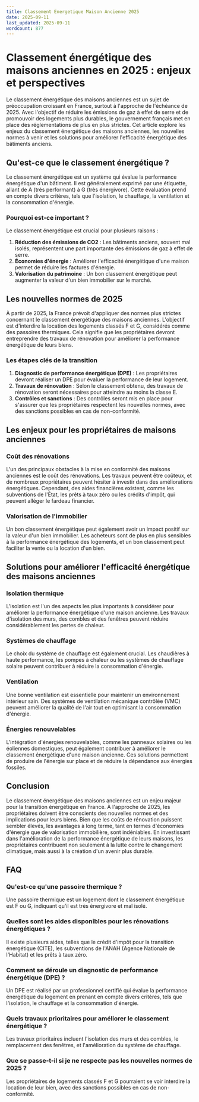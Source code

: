 ```yaml
---
title: Classement Energetique Maison Ancienne 2025
date: 2025-09-11
last_updated: 2025-09-11
wordcount: 877
---
```


# Classement énergétique des maisons anciennes en 2025 : enjeux et perspectives

Le classement énergétique des maisons anciennes est un sujet de préoccupation croissant en France, surtout à l'approche de l'échéance de 2025. Avec l'objectif de réduire les émissions de gaz à effet de serre et de promouvoir des logements plus durables, le gouvernement français met en place des réglementations de plus en plus strictes. Cet article explore les enjeux du classement énergétique des maisons anciennes, les nouvelles normes à venir et les solutions pour améliorer l'efficacité énergétique des bâtiments anciens.

## Qu'est-ce que le classement énergétique ?

Le classement énergétique est un système qui évalue la performance énergétique d'un bâtiment. Il est généralement exprimé par une étiquette, allant de A (très performant) à G (très énergivore). Cette évaluation prend en compte divers critères, tels que l'isolation, le chauffage, la ventilation et la consommation d'énergie.

### Pourquoi est-ce important ?

Le classement énergétique est crucial pour plusieurs raisons :

1. **Réduction des émissions de CO2** : Les bâtiments anciens, souvent mal isolés, représentent une part importante des émissions de gaz à effet de serre.
2. **Économies d'énergie** : Améliorer l'efficacité énergétique d'une maison permet de réduire les factures d'énergie.
3. **Valorisation du patrimoine** : Un bon classement énergétique peut augmenter la valeur d'un bien immobilier sur le marché.

## Les nouvelles normes de 2025

À partir de 2025, la France prévoit d'appliquer des normes plus strictes concernant le classement énergétique des maisons anciennes. L'objectif est d'interdire la location des logements classés F et G, considérés comme des passoires thermiques. Cela signifie que les propriétaires devront entreprendre des travaux de rénovation pour améliorer la performance énergétique de leurs biens.

### Les étapes clés de la transition

1. **Diagnostic de performance énergétique (DPE)** : Les propriétaires devront réaliser un DPE pour évaluer la performance de leur logement.
2. **Travaux de rénovation** : Selon le classement obtenu, des travaux de rénovation seront nécessaires pour atteindre au moins la classe E.
3. **Contrôles et sanctions** : Des contrôles seront mis en place pour s'assurer que les propriétaires respectent les nouvelles normes, avec des sanctions possibles en cas de non-conformité.

## Les enjeux pour les propriétaires de maisons anciennes

### Coût des rénovations

L'un des principaux obstacles à la mise en conformité des maisons anciennes est le coût des rénovations. Les travaux peuvent être coûteux, et de nombreux propriétaires peuvent hésiter à investir dans des améliorations énergétiques. Cependant, des aides financières existent, comme les subventions de l'État, les prêts à taux zéro ou les crédits d'impôt, qui peuvent alléger le fardeau financier.

### Valorisation de l'immobilier

Un bon classement énergétique peut également avoir un impact positif sur la valeur d'un bien immobilier. Les acheteurs sont de plus en plus sensibles à la performance énergétique des logements, et un bon classement peut faciliter la vente ou la location d'un bien.

## Solutions pour améliorer l'efficacité énergétique des maisons anciennes

### Isolation thermique

L'isolation est l'un des aspects les plus importants à considérer pour améliorer la performance énergétique d'une maison ancienne. Les travaux d'isolation des murs, des combles et des fenêtres peuvent réduire considérablement les pertes de chaleur.

### Systèmes de chauffage

Le choix du système de chauffage est également crucial. Les chaudières à haute performance, les pompes à chaleur ou les systèmes de chauffage solaire peuvent contribuer à réduire la consommation d'énergie.

### Ventilation

Une bonne ventilation est essentielle pour maintenir un environnement intérieur sain. Des systèmes de ventilation mécanique contrôlée (VMC) peuvent améliorer la qualité de l'air tout en optimisant la consommation d'énergie.

### Énergies renouvelables

L'intégration d'énergies renouvelables, comme les panneaux solaires ou les éoliennes domestiques, peut également contribuer à améliorer le classement énergétique d'une maison ancienne. Ces solutions permettent de produire de l'énergie sur place et de réduire la dépendance aux énergies fossiles.

## Conclusion

Le classement énergétique des maisons anciennes est un enjeu majeur pour la transition énergétique en France. À l'approche de 2025, les propriétaires doivent être conscients des nouvelles normes et des implications pour leurs biens. Bien que les coûts de rénovation puissent sembler élevés, les avantages à long terme, tant en termes d'économies d'énergie que de valorisation immobilière, sont indéniables. En investissant dans l'amélioration de la performance énergétique de leurs maisons, les propriétaires contribuent non seulement à la lutte contre le changement climatique, mais aussi à la création d'un avenir plus durable.

## FAQ

### Qu'est-ce qu'une passoire thermique ?

Une passoire thermique est un logement dont le classement énergétique est F ou G, indiquant qu'il est très énergivore et mal isolé.

### Quelles sont les aides disponibles pour les rénovations énergétiques ?

Il existe plusieurs aides, telles que le crédit d'impôt pour la transition énergétique (CITE), les subventions de l'ANAH (Agence Nationale de l'Habitat) et les prêts à taux zéro.

### Comment se déroule un diagnostic de performance énergétique (DPE) ?

Un DPE est réalisé par un professionnel certifié qui évalue la performance énergétique du logement en prenant en compte divers critères, tels que l'isolation, le chauffage et la consommation d'énergie.

### Quels travaux prioritaires pour améliorer le classement énergétique ?

Les travaux prioritaires incluent l'isolation des murs et des combles, le remplacement des fenêtres, et l'amélioration du système de chauffage.

### Que se passe-t-il si je ne respecte pas les nouvelles normes de 2025 ?

Les propriétaires de logements classés F et G pourraient se voir interdire la location de leur bien, avec des sanctions possibles en cas de non-conformité.